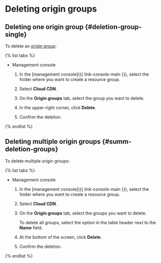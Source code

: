 # Deleting origin groups

## Deleting one origin group {#deletion-group-single}

To delete an [origin group](../../concepts/origins.md):

{% list tabs %}

- Management console

  1. In the [management console]({{ link-console-main }}), select the folder where you want to create a resource group.
  
  1. Select **Cloud CDN**.
  
  1. On the **Origin groups** tab, select the group you want to delete.
  
  1. In the upper-right corner, click **Delete**.
  
  1. Confirm the deletion.

{% endlist %}

## Deleting multiple origin groups {#summ-deletion-groups}

To delete multiple origin groups:

{% list tabs %}

- Management console

  1. In the [management console]({{ link-console-main }}), select the folder where you want to create a resource group.
  
  1. Select **Cloud CDN**.
  
  1. On the **Origin groups** tab, select the groups you want to delete.

     To delete all groups, select the option in the table header next to the **Name** field.

  1. At the bottom of the screen, click **Delete**.
  
  1. Confirm the deletion.

{% endlist %}
